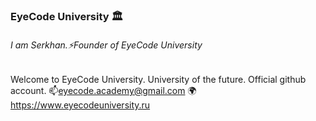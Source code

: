 ### EyeCode University 🏛️
###### I am Serkhan.⚡Founder of EyeCode University
Welcome to EyeCode University. University of the future.
Official github account. 
📫eyecode.academy@gmail.com
🌍https://www.eyecodeuniversity.ru
<!--
**southsidescript/southsidescript** is a ✨ _special_ ✨ repository because its `README.md` (this file) appears on your GitHub profile.

Here are some ideas to get you started:

- 🔭 I’m currently working on ...
- 🌱 I’m currently learning ...
- 👯 I’m looking to collaborate on ...
- 🤔 I’m looking for help with ...
- 💬 Ask me about ...
- 📫 How to reach me: ...
- 😄 Pronouns: ...
- ⚡ Fun fact: ...
-->
